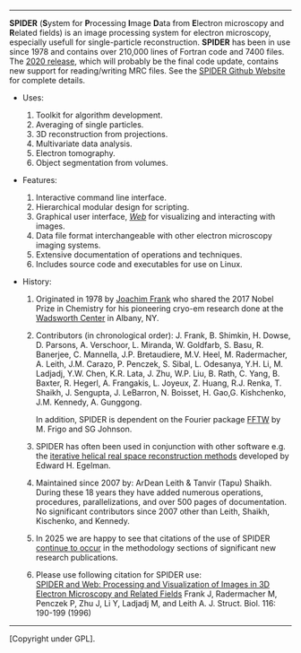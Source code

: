 
-------------------------------------------------------

**SPIDER**  (**S**ystem for **P**rocessing **I**mage **D**ata from **E**lectron microscopy and **R**elated fields) 
is an image processing system for electron microscopy, especially usefull for single-particle reconstruction. 
**SPIDER** has been in use since 1978 and contains 
over 210,000 lines of Fortran code and 7400 files. The [2020 release](http://github.com/spider-em/SPIDER/releases), which will probably be the 
final code update, contains new support for reading/writing MRC files. 
See the [SPIDER Github Website](https://spider-em.github.io/SPIDER-em)  for complete details.

* Uses:
   1. Toolkit for algorithm development.
   2. Averaging of single particles.
   3. 3D reconstruction from projections.
   4. Multivariate data analysis.
   5. Electron tomography.
   6. Object segmentation from volumes.
    
* Features:            
   1.   Interactive command line interface.    
   2.   Hierarchical modular design for scripting.  
   3.   Graphical user interface, [*Web*](http://github.com/spider-em/web) 
        for  visualizing and interacting with images.  
   4.   Data file format interchangeable with other electron microscopy imaging systems.  
   5.   Extensive documentation of  operations and techniques.                
   6.   Includes source code and executables for use on Linux. 
 
* History:

   1.   Originated in 1978 by  [Joachim Frank](http://joachimfranklab.org) who shared the 2017 Nobel Prize in Chemistry for his pioneering cryo-em research done at the  [Wadsworth Center](http://www.wadsworth.org) in Albany, NY.

   2. Contributors (in chronological order): 
        J. Frank, B. Shimkin, H. Dowse, D. Parsons, A. Verschoor,  L. Miranda, W. Goldfarb, S. Basu,  R. Banerjee, C. Mannella, J.P. Bretaudiere, M.V. Heel, M. Radermacher, A. Leith, J.M. Carazo, P. Penczek, S. Sibal, L. Odesanya, Y.H. Li, M. Ladjadj, Y.W. Chen, K.R. Lata, J. Zhu, W.P. Liu, B. Rath, C. Yang, B. Baxter, R. Hegerl, A. Frangakis, L. Joyeux, Z. Huang, R.J. Renka, T. Shaikh, J. Sengupta, J. LeBarron, N. Boisset, H. Gao,G. Kishchenko, J.M. Kennedy, A. Gunggong.

       In addition, SPIDER is dependent on the Fourier package [FFTW](http://www.fftw.org) by M. Frigo and SG Johnson.
      
   3.   SPIDER has often been used in conjunction with other software e.g. the [iterative helical real space reconstruction methods](http://doi.org/10.1016/j.jsb.2006.05.015) developed by Edward H. Egelman. 
             
   4.   Maintained since 2007 by: ArDean Leith & Tanvir (Tapu) Shaikh. During these 18  years they have added numerous operations, procedures, parallelizations, and over 500 pages of documentation. No significant contributors since 2007 other than Leith, Shaikh, Kischenko, and Kennedy.

   4. In 2025 we are happy to see that citations of the use of SPIDER 
      [continue to occur](http://dx.doi.org/doi:10.1017/S00335835240001550) in the methodology sections of significant new research publications.

   5. Please use following citation  for SPIDER use:            
 [SPIDER and Web: Processing and Visualization of Images in 3D  Electron Microscopy and Related Fields](https://www.ncbi.nlm.nih.gov/pubmed/8742743/)     Frank J, Radermacher M, Penczek P, Zhu J, Li Y, Ladjadj M, and Leith A.        J. Struct. Biol. 116: 190-199 (1996)   
	               
     

-----------------------------------------------------

[Copyright under GPL].   

